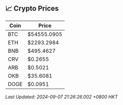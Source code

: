 ## 📈 Crypto Prices

| Coin | Price |
| ---- | ----- |
| BTC | $54555.0905 |
| ETH | $2293.2984 |
| BNB | $495.4627 |
| CRV | $0.2655 |
| ARB | $0.5021 |
| OKB | $35.6081 |
| DOGE | $0.0951 |

_Last Updated: 2024-09-07 21:26:26.002 +0800 HKT_
